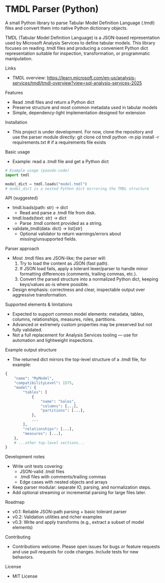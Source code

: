 # TMDL Parser (Python)

A small Python library to parse Tabular Model Definition Language (.tmdl) files and convert them into native Python dictionary objects.

TMDL (Tabular Model Definition Language) is a JSON-based representation used by Microsoft Analysis Services to define tabular models. This library focuses on reading .tmdl files and producing a convenient Python dict representation suitable for inspection, transformation, or programmatic manipulation.

Links
- TMDL overview: https://learn.microsoft.com/en-us/analysis-services/tmdl/tmdl-overview?view=sql-analysis-services-2025

Features
- Read .tmdl files and return a Python dict
- Preserve structure and most common metadata used in tabular models
- Simple, dependency-light implementation designed for extension

Installation
- This project is under development. For now, clone the repository and use the parser module directly:
  git clone <repo-url>
  cd tmdl
  python -m pip install -r requirements.txt  # if a requirements file exists

Basic usage
- Example: read a .tmdl file and get a Python dict

```python
# Example usage (pseudo-code)
import tmdl

model_dict = tmdl.loads("model.tmdl")
# model_dict is a nested Python dict mirroring the TMDL structure
```

API (suggested)
- tmdl.loads(path: str) -> dict
  - Read and parse a .tmdl file from disk.
- tmdl.loads(text: str) -> dict
  - Parse .tmdl content provided as a string.
- validate_tmdl(data: dict) -> list[str]
  - Optional validator to return warnings/errors about missing/unsupported fields.

Parser approach
- Most .tmdl files are JSON-like; the parser will:
  1. Try to load the content as JSON (fast path).
  2. If JSON load fails, apply a tolerant lexer/parser to handle minor formatting differences (comments, trailing commas, etc.).
  3. Convert the parsed structure into a normalized Python dict, keeping keys/values as-is where possible.
- Design emphasis: correctness and clear, inspectable output over aggressive transformation.

Supported elements & limitations
- Expected to support common model elements: metadata, tables, columns, relationships, measures, roles, partitions.
- Advanced or extremely custom properties may be preserved but not fully validated.
- Not a full replacement for Analysis Services tooling — use for automation and lightweight inspections.

Example output structure
- The returned dict mirrors the top-level structure of a .tmdl file, for example:
```python
{
    "name": "MyModel",
    "compatibilityLevel": 1575,
    "model": {
        "tables": [
            {
                "name": "Sales",
                "columns": [...],
                "partitions": [...],
            },
            ...
        ],
        "relationships": [...],
        "measures": [...],
    },
    # ...other top-level sections...
}
```

Development notes
- Write unit tests covering:
  - JSON-valid .tmdl files
  - .tmdl files with comments/trailing commas
  - Edge cases with nested objects and arrays
- Keep parser modular: separate IO, parsing, and normalization steps.
- Add optional streaming or incremental parsing for large files later.

Roadmap
- v0.1: Reliable JSON-path parsing + basic tolerant parser
- v0.2: Validation utilities and richer examples
- v0.3: Write and apply transforms (e.g., extract a subset of model elements)

Contributing
- Contributions welcome. Please open issues for bugs or feature requests and use pull requests for code changes. Include tests for new behaviors.

License
- MIT License